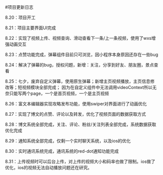 #项目更新日志

8.20：项目开工

8.21：项目主要界面UI完成

8.22：实现了视频上传、视频查询、滑动查看下一条/上一条视频，使用了wxs增强动画交互

8.23：点赞功能完成，弹幕组件目前只可浏览，因小程序本身原因还存在一些bug

8.24：解决了弹幕的bug，授权问题，新增：关注，分享到好友、朋友圈，景点查看

8.25：七夕，废弃自定义弹幕，使用原生弹幕；新增主页视频播放，主页信息修改等；短视频模块全部完成；
因为在自定义组件中无法调用videoContext所以无奈只能写两个page，一个是首页视频，一个是主页视频

8.26：富文本编辑器实现攻略发布功能，使用swiper对界面进行了动画优化

8.27：实现了博文的点赞、评论以及转发，优化了视频页面的数据获取方式

8.28：博文系统全部完成，关注、评论、粉丝/关注列表全部完成，系统数据获取优化完成

8.29：通知系统全部完成，仅剩一个实时聊天系统，以及ios的优化

8.30：实时通讯系统完成，通讯系统的red-dot通知功能完成

8.31：上传视频时可以后台上传，对上传的视频大小和码率也做了限制。ios做了优化，ios的视频无法自动播放问题还在研究。
